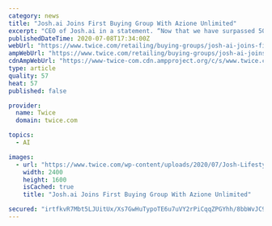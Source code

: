 ```yaml
---
category: news
title: "Josh.ai Joins First Buying Group With Azione Unlimited"
excerpt: "CEO of Josh.ai in a statement. “Now that we have surpassed 500 certified dealers, the timing feels right to start engaging with buying groups. We have the utmost respect for the dealers, manufacturers, and programs at Azione, and feel fortunate to be joi ..."
publishedDateTime: 2020-07-08T17:34:00Z
webUrl: "https://www.twice.com/retailing/buying-groups/josh-ai-joins-first-buying-group-with-azione-unlimited"
ampWebUrl: "https://www.twice.com/retailing/buying-groups/josh-ai-joins-first-buying-group-with-azione-unlimited?amp"
cdnAmpWebUrl: "https://www-twice-com.cdn.ampproject.org/c/s/www.twice.com/retailing/buying-groups/josh-ai-joins-first-buying-group-with-azione-unlimited?amp"
type: article
quality: 57
heat: 57
published: false

provider:
  name: Twice
  domain: twice.com

topics:
  - AI

images:
  - url: "https://www.twice.com/wp-content/uploads/2020/07/Josh-Lifestyle-Wood-DOF.jpg"
    width: 2400
    height: 1600
    isCached: true
    title: "Josh.ai Joins First Buying Group With Azione Unlimited"

secured: "irtfkvR7Mbt5LJUitUx/Xs7GwHuTypoTE6u7uVY2rPiCqqZPGYhh/8bbWvJC96b347Br14Au1TjxRAnFGpY//ULlb/hFCKjoFWtGdyp7HWbAfl/azQYDvtys5mDUsDHhAn0/IQM7li9iWVck28xlQSp70/iSR7tFpgW4iYENDNfsgT71Y+QFotdMMHWsv2IOBNMZNgtS4pubZFFn7e72IhDocUfuZlth5IsUKE2xmAVgjbBzsiEBpuMN81GsZ6Ng9JpKxNMRhqMAZBufYk72qfqRbd+LSOtUfNlFaUS9/5bMu2Lo3AV5YTmQrn4c28RK8XzGNeyJz+ftNBN8SKUEtQ==;UBUzvyKCSSl3BZoHuN1xGA=="
---
```


